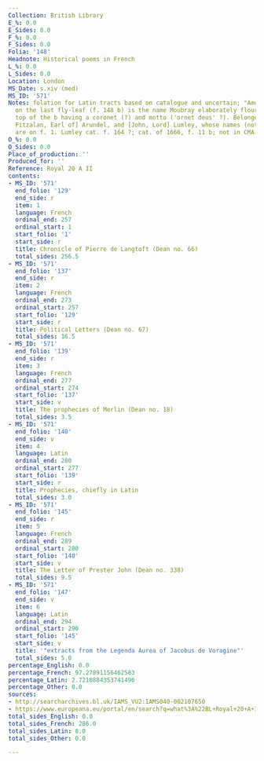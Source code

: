 ```yaml
---
Collection: British Library
E_%: 0.0
E_Sides: 0.0
F_%: 0.0
F_Sides: 0.0
Folia: '148'
Headnote: Historical poems in French
L_%: 0.0
L_Sides: 0.0
Location: London
MS_Date: s.xiv (med)
MS_ID: '571'
Notes: folation for Latin tracts based on catalogue and uncertain; "Among scribblings
  on the last fly-leaf (f. 148 b) is the name Moubray elaborately flourished, the
  top of the b having a coronet (?) and motto ('ornet deus' ?). Belonged to [Henry
  Fitzalan, Earl of] Arundel, and [John, Lord] Lumley, whose names (not autograph)
  are on f. 1. Lumley cat. f. 164 ?; cat. of 1666, f. 11 b; not in CMA ."
O_%: 0.0
O_Sides: 0.0
Place_of_production: ''
Produced_for: ''
Reference: Royal 20 A II
contents:
- MS_ID: '571'
  end_folio: '129'
  end_side: r
  item: 1
  language: French
  ordinal_end: 257
  ordinal_start: 1
  start_folio: '1'
  start_side: r
  title: Chronicle of Pierre de Langtoft (Dean no. 66)
  total_sides: 256.5
- MS_ID: '571'
  end_folio: '137'
  end_side: r
  item: 2
  language: French
  ordinal_end: 273
  ordinal_start: 257
  start_folio: '129'
  start_side: r
  title: Political Letters (Dean no. 67)
  total_sides: 16.5
- MS_ID: '571'
  end_folio: '139'
  end_side: r
  item: 3
  language: French
  ordinal_end: 277
  ordinal_start: 274
  start_folio: '137'
  start_side: v
  title: The prophecies of Merlin (Dean no. 18)
  total_sides: 3.5
- MS_ID: '571'
  end_folio: '140'
  end_side: v
  item: 4
  language: Latin
  ordinal_end: 280
  ordinal_start: 277
  start_folio: '139'
  start_side: r
  title: Prophecies, chiefly in Latin
  total_sides: 3.0
- MS_ID: '571'
  end_folio: '145'
  end_side: r
  item: 5
  language: French
  ordinal_end: 289
  ordinal_start: 280
  start_folio: '140'
  start_side: v
  title: The Letter of Prester John (Dean no. 338)
  total_sides: 9.5
- MS_ID: '571'
  end_folio: '147'
  end_side: v
  item: 6
  language: Latin
  ordinal_end: 294
  ordinal_start: 290
  start_folio: '145'
  start_side: v
  title: '"extracts from the Legenda Aurea of Jacobus de Voragine"'
  total_sides: 5.0
percentage_English: 0.0
percentage_French: 97.27891156462583
percentage_Latin: 2.7210884353741496
percentage_Other: 0.0
sources:
- http://searcharchives.bl.uk/IAMS_VU2:IAMS040-002107650
- https://www.europeana.eu/portal/en/search?q=what%3A%22BL+Royal+20+A+II%22&view=grid
total_sides_English: 0.0
total_sides_French: 286.0
total_sides_Latin: 8.0
total_sides_Other: 0.0

---
```

